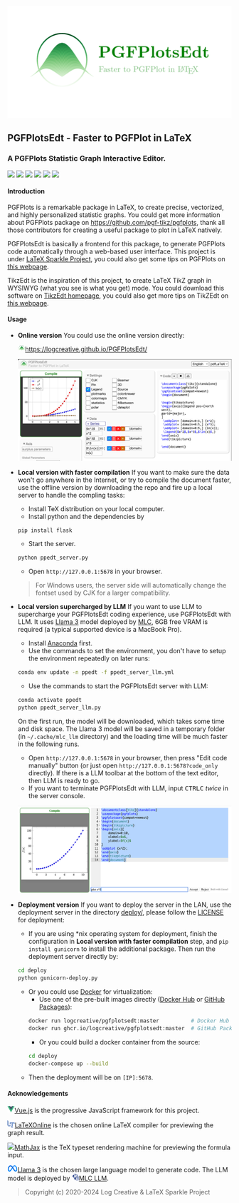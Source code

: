 ![](res/logo/banner.png)

## PGFPlotsEdt - Faster to PGFPlot in LaTeX
### A PGFPlots Statistic Graph Interactive Editor.

<a href="https://logcreative.github.io/PGFPlotsEdt/index.html?lang=en"><img src="https://img.shields.io/badge/lang-EN-9CF"></a>
<a href="https://logcreative.tech/PGFPlotsEdt/index.html?lang=chs"><img src="https://img.shields.io/badge/语言-中文-9CF"></a>
<a href="https://github.com/LogCreative/PGFPlotsEdt/releases"><img src="https://img.shields.io/github/v/release/LogCreative/PGFPlotsEdt"></a>
<a href="https://github.com/LogCreative/PGFPlotsEdt/blob/master/LICENSE"><img src="https://img.shields.io/github/license/LogCreative/PGFPlotsEdt"></a>
<a href="https://github.com/LogCreative/PGFPlotsEdt/commits/master"><img src="https://img.shields.io/github/last-commit/LogCreative/PGFPlotsEdt"></a>
<a href="https://logcreative.github.io/LaTeXSparkle/"><img src="https://img.shields.io/badge/Under-LaTeX%20Sparkle%20Project-yellowgreen"></a>

#### Introduction

PGFPlots is a remarkable package in LaTeX, to create precise, vectorized, and highly personalized statistic graphs. You could get more information about PGFPlots package on https://github.com/pgf-tikz/pgfplots, thank all those contributors for creating a useful package to plot in LaTeX natively.

PGFPlotsEdt is basically a frontend for this package, to generate PGFPlots code automatically through a web-based user interface. This project is under [LaTeX Sparkle Project](https://logcreative.github.io/LaTeXSparkle/), you could also get some tips on PGFPlots on [this webpage](https://logcreative.github.io/LaTeXSparkle/src/art/chapter06.html).

TikzEdt is the inspiration of this project, to create LaTeX TikZ graph in WYSIWYG (what you see is what you get) mode. You could download this software on [TikzEdt homepage](http://www.tikzedt.org/), you could also get more tips on TikZEdt on [this webpage](https://logcreative.github.io/LaTeXSparkle/src/art/chapter04.html).

#### Usage

- **Online version** You could use the online version directly:

    <a href="https://logcreative.github.io/PGFPlotsEdt/"><img src="res/logo/logo.svg" width="16px">https://logcreative.github.io/PGFPlotsEdt/ </a>

    ![PGFPlotsEdt](res/demo/main.jpg)

- **Local version with faster compilation** If you want to make sure the data won't go anywhere in the Internet, or try to compile the document faster, use the offline version by downloading the repo and fire up a local server to handle the compling tasks:
    - Install TeX distribution on your local computer.
    - Install python and the dependencies by
    ```bash
    pip install flask
    ```
    - Start the server.
    ```bash
    python ppedt_server.py
    ```
    - Open `http://127.0.0.1:5678` in your browser.
    > For Windows users, the server side will automatically change the fontset used by CJK for a larger compatibility.

- **Local version supercharged by LLM** If you want to use LLM to supercharge your PGFPlotsEdt coding experience, use PGFPlotsEdt with LLM. It uses [Llama 3](https://llama.meta.com/llama3/) model deployed by [MLC](https://llm.mlc.ai), 6GB free VRAM is required (a typical supported device is a MacBook Pro).
    - Install [Anaconda](https://www.anaconda.com/download/success) first.
    - Use the commands to set the environment, you don't have to setup the environment repeatedly on later runs:
    ```bash
    conda env update -n ppedt -f ppedt_server_llm.yml
    ```
    - Use the commands to start the PGFPlotsEdt server with LLM:
    ```bash
    conda activate ppedt
    python ppedt_server_llm.py
    ```
    On the first run, the model will be downloaded, which takes some time and disk space. The Llama 3 model will be saved in a temporary folder (in `~/.cache/mlc_llm` directory) and the loading time will be much faster in the following runs.
    - Open `http://127.0.0.1:5678` in your browser, then press "Edit code manually" button (or just open `http://127.0.0.1:5678?code_only` directly). If there is a LLM toolbar at the bottom of the text editor, then LLM is ready to go.
    - If you want to terminate PGFPlotsEdt with LLM, input <kbd>CTRL</kbd><kbd>C</kbd> *twice* in the server console.

    ![PGFPlotsEdt with LLM](res/demo/llm.jpg)

- **Deployment version** If you want to deploy the server in the LAN, use the deployment server in the directory [deploy/](deploy/), please follow the [LICENSE](LICENSE) for deployment:
    - If you are using *nix operating system for deployment, finish the configuration in **Local version with faster compilation** step, and `pip install gunicorn` to install the additional package. Then run the deployment server directly by:
    ```bash
    cd deploy
    python gunicorn-deploy.py
    ```
    - Or you could use [Docker](https://www.docker.com/products/docker-desktop/) for virtualization:
        - Use one of the pre-built images directly ([Docker Hub](https://hub.docker.com/repository/docker/logcreative/pgfplotsedt/tags) or [GitHub Packages](https://github.com/LogCreative/PGFPlotsEdt/pkgs/container/pgfplotsedt)):
        ```bash
        docker run logcreative/pgfplotsedt:master          # Docker Hub
        docker run ghcr.io/logcreative/pgfplotsedt:master  # GitHub Packages
        ```
        - Or you could build a docker container from the source:
        ```bash
        cd deploy
        docker-compose up --build
        ```
    - Then the deployment will be on `[IP]:5678`.


#### Acknowledgements

<a href="https://cn.vuejs.org/" target="_blank"><img class="icon" src="res/poweredby/vue.png" height="16px">Vue.js</a> is the progressive JavaScript framework for this project.

<a href="https://latexonline.cc/" target="_blank"><img class="icon" src="res/poweredby/latexonline.png" height="16px">LaTeXOnline</a> is the chosen online LaTeX compiler for previewing the graph result.

<a href="https://www.mathjax.org/" target="_blank"><img class="icon" src="res/poweredby/mathjax.ico" height="16px">MathJax</a> is the TeX typeset rendering machine for previewing the formula input.

<a href="https://llama.meta.com/llama3/" target="_blank"><img class="icon" src="res/poweredby/meta.svg" height="16px">Llama 3</a> is the chosen large language model to generate code. The LLM model is deployed by <a href="https://llm.mlc.ai" target="_blank"><img class="icon" src="res/poweredby/mlc.png" height="16px">MLC LLM</a>.

>Copyright (c) 2020-2024 Log Creative & LaTeX Sparkle Project
